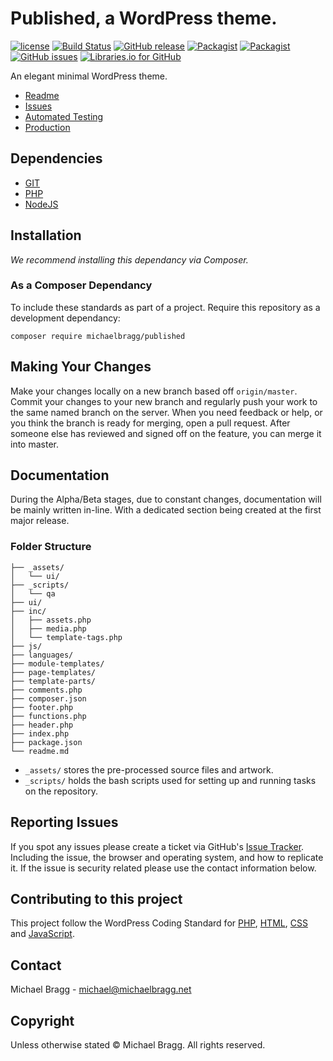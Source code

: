 # Published, a WordPress theme.

[![license](https://img.shields.io/github/license/michaelbragg/published.svg)](https://github.com/michaelbragg/published)  [![Build Status](https://travis-ci.org/michaelbragg/published.svg?branch=master)](https://travis-ci.org/michaelbragg/published)  [![GitHub release](https://img.shields.io/github/release/michaelbragg/published.svg)](https://github.com/michaelbragg/published)  [![Packagist](https://img.shields.io/packagist/v/michaelbragg/published.svg)](https://packagist.org/packages/michaelbragg/published)  [![Packagist](https://img.shields.io/packagist/dt/michaelbragg/published.svg)](https://packagist.org/packages/michaelbragg/published)  [![GitHub issues](https://img.shields.io/github/issues/michaelbragg/published.svg)](https://github.com/michaelbragg/published)  [![Libraries.io for GitHub](https://img.shields.io/librariesio/github/michaelbragg/published.svg)](https://github.com/michaelbragg/published)

An elegant minimal WordPress theme.

- [Readme](https://github.com/michaelbragg/published/blob/master/readme.md)
- [Issues](https://github.com/michaelbragg/published/issues/)
- [Automated Testing](https://travis-ci.org/michaelbragg/published)
- [Production](https://www.michaelbragg.net/)

## Dependencies

- [GIT](https://git-scm.com/downloads/)
- [PHP](http://www.php.net/)
- [NodeJS](https://nodejs.org/)

## Installation

*We recommend installing this dependancy via Composer.*

### As a Composer Dependancy

To include these standards as part of a project. Require this repository
as a development dependancy:

```
composer require michaelbragg/published
```

## Making Your Changes

Make your changes locally on a new branch based off `origin/master`. Commit your changes to your new branch and regularly push your work to the same named branch on the server.
When you need feedback or help, or you think the branch is ready for merging, open a pull request.
After someone else has reviewed and signed off on the feature, you can merge it into master.

## Documentation

During the Alpha/Beta stages, due to constant changes, documentation will be mainly written in-line. With a dedicated section being created at the first major release.

### Folder Structure

```
├── _assets/
│   └── ui/
├── _scripts/
│   └── qa
├── ui/
├── inc/
│   ├── assets.php
│   ├── media.php
│   └── template-tags.php
├── js/
├── languages/
├── module-templates/
├── page-templates/
├── template-parts/
├── comments.php
├── composer.json
├── footer.php
├── functions.php
├── header.php
├── index.php
├── package.json
└── readme.md
```

- `_assets/` stores the pre-processed source files and artwork.
- `_scripts/` holds the bash scripts used for setting up and running tasks on the repository.

## Reporting Issues

If you spot any issues please create a ticket via GitHub's [Issue Tracker](https://github.com/michaelbragg/published/issues/). Including the issue, the browser and operating system, and how to replicate it. If the issue is security related please use the contact information below.

## Contributing to this project

This project follow the WordPress Coding Standard for [PHP](https://make.wordpress.org/core/handbook/best-practices/coding-standards/php/), [HTML](https://make.wordpress.org/core/handbook/best-practices/coding-standards/html/), [CSS](https://make.wordpress.org/core/handbook/best-practices/coding-standards/css/) and [JavaScript](https://make.wordpress.org/core/handbook/best-practices/coding-standards/javascript/).

## Contact

Michael Bragg - [michael@michaelbragg.net](michael@michaelbragg.net)

## Copyright

Unless otherwise stated © Michael Bragg. All rights reserved.
